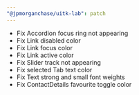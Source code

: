 ```yaml
---
"@jpmorganchase/uitk-lab": patch
---
```


- Fix Accordion focus ring not appearing
- Fix Link disabled color
- Fix Link focus color
- Fix Link active color
- Fix Slider track not appearing
- Fix selected Tab text color
- Fix Text strong and small font weights
- Fix ContactDetails favourite toggle color

